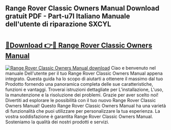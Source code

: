 ## Range Rover Classic Owners Manual Download gratuit PDF - Part-u7I Italiano Manuale dell'utente di riparazione SXCYL

# <h2><a href="http://dfg6kj.blite.top/?on=Range+Rover+Classic+Owners+Manual">🔗Download 👉🔴 Range Rover Classic Owners Manual</a></h2>

[![Range Rover Classic Owners Manual download](https://i.imgur.com/lujVjoI.png)](http://dfg6kj.blite.top/?on=Range+Rover+Classic+Owners+Manual)
Ciao e benvenuto nel manuale Dell'utente per il tuo Range Rover Classic Owners Manual appena integrato. Questa guida ha lo scopo di aiutarti a ottenere il massimo dal tuo Prodotto fornendo una panoramica completa delle sue caratteristiche, funzioni e vantaggi. Troverai istruzioni dettagliate per L'installazione, L'uso, la manutenzione e la risoluzione dei problemi. Grazie per aver scelto noi! Divertiti ad esplorare le possibilità con il tuo nuovo Range Rover Classic Owners Manual! Questo Range Rover Classic Owners Manual ha una varietà di funzionalità che puoi utilizzare per personalizzare la tua esperienza. La vostra soddisfazione è garantita Range Rover Classic Owners Manual. Sosteniamo la qualità dei nostri prodotti e servizi.
